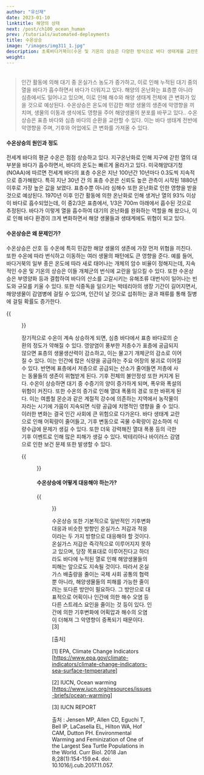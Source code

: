 ```yaml
---
author: "유신재"
date: 2023-01-10
linktitle: 해양의 상태
next: /post/ch100_ocean_human
prev: /tutorials/automated-deployments
title: 수온상승
image: "/images/img311_1.jpg"
description: 초록바다거북이(수온 및 기온의 상승은 다양한 방식으로 바다 생태계를 교란한다. 대부분의 파충류는 알을 품을 때의 온도에 따라 성별이 결정된다. 바다거북의 경우에는 30도 이상이면 암컷이, 20도 정도이면 수컷이 태어나며, 그 사이 온도에서는 암수가 섞여 태어난다. 한 연구에 따르면 호주 대보초(Great Barrier Reef) 북부에서 갓 부화한 초록바다거북 중 99.8%가 암컷이었다. 과학자들은 기후변화의 영향이 크다고 추정하며, 이렇게 불균형한 성비는 바다거북 개체군에 즉각적인 위협이 될 수 있다고 우려하고 있다.)ⓒ Roberto Costa Pinto [CC BY-SA 4.0]
weight: 
---
```


######   

> 인간 활동에 의해 대기 중 온실가스 농도가 증가하고, 이로 인해 누적된 대기 중의 열을 바다가 흡수하면서 바다가 더워지고 있다. 
> 해양의 온난화는 표층뿐 아니라 심층에서도 일어나고 있으며, 이로 인해 해수와 해양 생태계 전체에 큰 변화가 있을 것으로 예상된다.
> 수온상승은 온도에 민감한 해양 생물의 생존에 악영향을 끼치며, 생물의 이동과 생식에도 영향을 주어 해양생물의 분포를 바꾸고 있다.. 
> 수온상승은 표층 바다와 심층 바다의 순환을 교란할 수 있다. 이는 바다 생태계 전반에 악영향을 주며, 기후와 어업에도 큰 변화를 가져올 수 있다.

#### 수온상승의 원인과 정도


전세계 바다의 평균 수온은 점점 상승하고 있다. 지구온난화로 인해 지구에 갇힌 열의 대부분을 바다가 흡수하면서, 바다의 온도는 빠르게 올라가고 있다. 미국해양대기청(NOAA)에 따르면 전세계 바다의 표층 수온은 지난 100년간 10년마다 0.3도씩 지속적으로 증가해왔다. 특히 지난 30년 간 의 표층 수온은 신뢰도 높은 관측이 시작된 1880년 이후로 가장 높은 값을 보였다. 표층수뿐 아니라 심해수 또한 온난화로 인한 영향을 받을 것으로 예상된다.   1970년 이후 인간 활동에 의한 온난화로 인해 생겨난 열의 93% 이상이 바다로 흡수되었는데, 이 중2/3은 표층에서, 1/3은 700m 아래에서 흡수된 것으로 추정된다. 바다가 이렇게 열을 흡수하여 대기의 온난화를 완화하는 역할을 해 왔으나, 이로 인해 바다 환경이 크게 변화하면서 해양 생물들과 생태계에도 위협이 되고 있다.  


#### 수온상승은 왜 문제인가?


수온상승은 산호 등 수온에 특히 민감한 해양 생물의 생존에 가장 먼저 위협을 끼친다. 또한 수온에 따라 번식하고 이동하는 여러 생물의 패턴에도 큰 영향을 준다. 예를 들어, 바다거북의 일부 종은 온도에 따라 새로 태어나는 개체의 암수 비율이 정해지는데, 지속적인 수온 및 기온의 상승은 이들 개체군의 번식에 교란을 일으킬 수 있다. 
또한 수온상승은 부영양화 등과 결합하여 바다의 산소를 고갈시키는 유해조류 대번식이 일어나는 빈도와 규모를 키울 수 있다. 또한 식중독을 일으키는 박테리아의 생장 기간이 길어지면서, 해양생물이 감염병에 걸릴 수 있으며, 인간이 날 것으로 섭취하는 굴과 패류를 통해 질병에 걸릴 확률도 증가한다. 


{{<figure src="/images/img311_2.png" caption="전세계 바다 표면 평균 온도의 변화(1880-2020) 출처: EPA">}}

장기적으로 수온이 계속 상승하게 되면, 심층 바다에서 표층 바다로의 순환의 정도가 약해질 수 있다. 영양염이 풍부한 저층수가 표층에 공급되지 않으면 표층의 생물생산력이 감소하고, 이는 물고기 개체군의 감소로 이어질 수 있다. 이는 인간에 많은 식량을 공급하는 주요 어장의 붕괴로 이어질 수 있다. 반면에 표층에서 저층으로 공급되는 산소가 줄어들면 저층에 사는 동물들의 생존이 위협받게 된다.
기후 전체의 불안정성 또한 커지게 된다. 수온이 상승하면 대기 중 수증기의 양이 증가하게 되며, 폭우와 폭설의 위험이 커진다. 또한 수온의 증가로 인해 열대 폭풍의 경로 또한 바뀌게 된다. 이는 여름철 몬순과 같은 계절적 강수에 의존하는 지역에서 농작물이 자라는 시기에 가뭄이 지속되면 식량 공급에 치명적인 영향을 줄 수 있다.
이러한 변화는 결국 인간 사회에 큰 위험으로 다가온다. 바다 생태계 교란으로 인해 어획량이 줄어들고, 기후 변동으로 곡물 수확량이 감소하여 식량수급에 문제가 생길 수 있다. 또한 더욱 강력해진 열대 폭풍 등의 극한 기후 이벤트로 인해 많은 피해가 생길 수 있다. 박테리아나 바이러스 감염으로 인한 보건 문제 또한 발생할 수 있다. 

{{<figure src="/images/img311_3.jpg" caption="ⓒ 유채원">}}

#### 수온상승에 어떻게 대응해야 하는가?

{{<figure src="/images/img311_4.jpg" caption="미국 로스앤젤레스 부근의 산불.         출처: Shutterstock">}}

수온상승 또한 기본적으로 일반적인 기후변화 대응과 비슷한 방향인 온실가스 저감과 적응이라는 두 가지 방향으로 대응해야 할 것이다. 온실가스 저감은 즉각적으로 이루어지지 못하고 있으며, 당장 목표대로 이루어진다고 하더라도 바다에 누적된 열로 인해 해양생물들의 피해는 앞으로도 지속될 것이다. 따라서 온실가스 배출량을 줄이는 국제 사회 공통의 협력뿐 아니라, 해양생물들의 피해를 가능한 줄이려는 또다른 방안이 필요하다. 그 방안으로 대표적으로 어획이나 인간에 의한 해수 오염 등 다른 스트레스 요인을 줄이는 것 등이 있다. 인간에 의한 기후변화에 어획압과 해수의 오염이 더해져 그 악영향이 증폭되기 때문이다. [3]

[출처]

[1] EPA, Climate Change Indicators [https://www.epa.gov/climate-indicators/climate-change-indicators-sea-surface-temperature]

[2] IUCN, Ocean warming [https://www.iucn.org/resources/issues-briefs/ocean-warming]

[3] IUCN REPORT


출처 : Jensen MP, Allen CD, Eguchi T, Bell IP, LaCasella EL, Hilton WA, Hof CAM, Dutton PH. Environmental Warming and Feminization of One of the Largest Sea Turtle Populations in the World. Curr Biol. 2018 Jan 8;28(1):154-159.e4. doi: 10.1016/j.cub.2017.11.057.